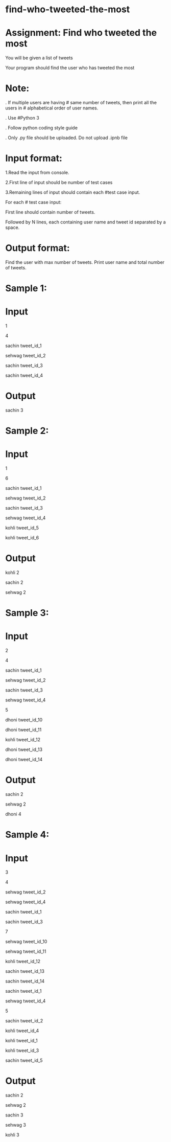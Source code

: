 # find-who-tweeted-the-most

# Assignment: Find who tweeted the most

You will be given a list of tweets

Your program should find the user who has tweeted the most

# Note:

. If multiple users are having # same number of tweets, then print all the users in # alphabetical order of user names.

. Use #Python 3

. Follow python coding style guide

. Only <filename>.py file should be uploaded. Do not upload <filename>.ipnb file

# Input format:

1.Read the input from console.

2.First line of input should be number of test cases

3.Remaining lines of input should contain each #test case input. 

For each # test case input:

First line should contain number of tweets.

Followed by N lines, each containing user name and tweet id separated by a space.

# Output format:

Find the user with max number of tweets. Print user name and total number of tweets.


# Sample 1:
# Input 

1

4

sachin tweet_id_1

sehwag tweet_id_2

sachin tweet_id_3

sachin tweet_id_4

# Output
sachin 3

# Sample 2:
# Input 

1

6

sachin tweet_id_1

sehwag tweet_id_2

sachin tweet_id_3

sehwag tweet_id_4

kohli tweet_id_5

kohli tweet_id_6

# Output

kohli 2

sachin 2

sehwag 2

# Sample 3:
# Input 

2

4

sachin tweet_id_1

sehwag tweet_id_2

sachin tweet_id_3

sehwag tweet_id_4

5

dhoni tweet_id_10

dhoni tweet_id_11

kohli tweet_id_12

dhoni tweet_id_13

dhoni tweet_id_14

# Output

sachin 2

sehwag 2

dhoni 4

# Sample 4:
# Input

3

4

sehwag tweet_id_2

sehwag tweet_id_4

sachin tweet_id_1

sachin tweet_id_3

7

sehwag tweet_id_10

sehwag tweet_id_11

kohli tweet_id_12

sachin tweet_id_13

sachin tweet_id_14

sachin tweet_id_1

sehwag tweet_id_4

5

sachin tweet_id_2

kohli tweet_id_4

kohli tweet_id_1

kohli tweet_id_3

sachin tweet_id_5

# Output

sachin 2

sehwag 2

sachin 3

sehwag 3

kohli 3
